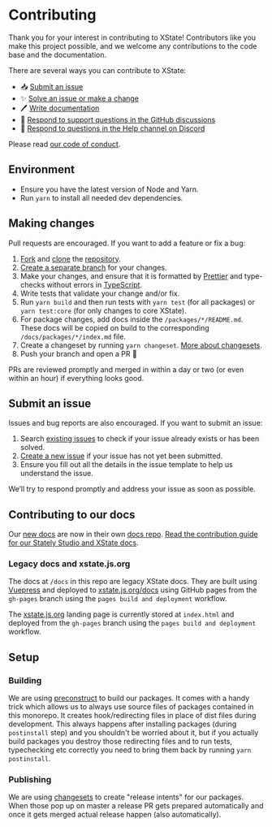 # Contributing

Thank you for your interest in contributing to XState! Contributors like you make this project possible, and we welcome any contributions to the code base and the documentation.

There are several ways you can contribute to XState:

- 📥 [Submit an issue](#submit-an-issue)
- ✨ [Solve an issue or make a change](#making-changes)
- 🖊️ [Write documentation](https://github.com/statelyai/docs)
- 💬 [Respond to support questions in the GitHub discussions](https://github.com/statelyai/xstate/discussions)
- 🛟 [Respond to questions in the Help channel on Discord](https://discord.gg/xstate)

Please read [our code of conduct](https://github.com/statelyai/xstate/blob/main/CODE_OF_CONDUCT.md).

## Environment

- Ensure you have the latest version of Node and Yarn.
- Run `yarn` to install all needed dev dependencies.

## Making changes

Pull requests are encouraged. If you want to add a feature or fix a bug:

1. [Fork](https://docs.github.com/en/github/getting-started-with-github/fork-a-repo) and [clone](https://docs.github.com/en/github/creating-cloning-and-archiving-repositories/cloning-a-repository) the [repository](https://github.com/statelyai/xstate).
2. [Create a separate branch](https://docs.github.com/en/desktop/contributing-and-collaborating-using-github-desktop/managing-branches) for your changes.
3. Make your changes, and ensure that it is formatted by [Prettier](https://prettier.io) and type-checks without errors in [TypeScript](https://www.typescriptlang.org/).
4. Write tests that validate your change and/or fix.
5. Run `yarn build` and then run tests with `yarn test` (for all packages) or `yarn test:core` (for only changes to core XState).
6. For package changes, add docs inside the `/packages/*/README.md`. These docs will be copied on build to the corresponding `/docs/packages/*/index.md` file.
7. Create a changeset by running `yarn changeset`. [More about changesets](https://github.com/atlassian/changesets).
8. Push your branch and open a PR 🚀

PRs are reviewed promptly and merged in within a day or two (or even within an hour) if everything looks good.

## Submit an issue

Issues and bug reports are also encouraged. If you want to submit an issue:

1. Search [existing issues](https://github.com/statelyai/xstate/issues) to check if your issue already exists or has been solved.
2. [Create a new issue](https://github.com/statelyai/xstate/issues/new/choose) if your issue has not yet been submitted.
3. Ensure you fill out all the details in the issue template to help us understand the issue.

We’ll try to respond promptly and address your issue as soon as possible.

## Contributing to our docs

Our [new docs](https://stately.ai/docs) are now in their own [docs repo](https://github.com/statelyai/docs). [Read the contribution guide for our Stately Studio and XState docs](https://github.com/statelyai/docs/blob/main/CONTRIBUTING.md).

### Legacy docs and xstate.js.org

The docs at `/docs` in this repo are legacy XState docs. They are built using [Vuepress](https://vuepress.vuejs.org) and deployed to [xstate.js.org/docs](https://xstate.js.org/docs) using GitHub pages from the `gh-pages` branch using the `pages build and deployment` workflow.

The [xstate.js.org](https://xstate.js.org) landing page is currently stored at `index.html` and deployed from the `gh-pages` branch using the `pages build and deployment` workflow.

## Setup

### Building

We are using [preconstruct](https://preconstruct.tools/) to build our packages. It comes with a handy trick which allows us to always use source files of packages contained in this monorepo. It creates hook/redirecting files in place of dist files during development. This always happens after installing packages (during `postinstall` step) and you shouldn't be worried about it, but if you actually build packages you destroy those redirecting files and to run tests, typechecking etc correctly you need to bring them back by running `yarn postinstall`.

### Publishing

We are using [changesets](https://github.com/atlassian/changesets) to create "release intents" for our packages. When those pop up on master a release PR gets prepared automatically and once it gets merged actual release happen (also automatically).
